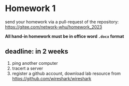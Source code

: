# Homework 1

send your homework via a pull-request of the repository: https://gitee.com/network-whu/homework_2023 

**All hand-in homework must be in office word `.docx` format**

## deadline: in 2 weeks

1. ping another computer
2. tracert a server
3. register a github account, download lab resource from https://github.com/wireshark/wireshark

